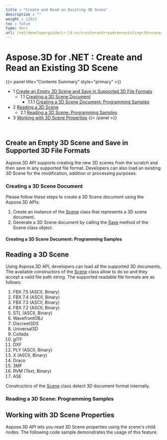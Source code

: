 ```yaml
---
title : "Create and Read an Existing 3D Scene" 
description : "" 
weight : 12013 
toc : false
type: docs
url: /net/developerguide/cr-ld-sv/create+and+read+an+existing+3d+scene/
---
```


# Aspose.3D for .NET : Create and Read an Existing 3D Scene


{{< panel title="Contents Summary" style="primary" >}}
*   1 [Create an Empty 3D Scene and Save in Supported 3D File Formats](#create-an-empty-3d-scene-and-save-in-supported-3d-file-formats)
    *   1.1 [Creating a 3D Scene Document](#creating-a-3d-scene-document)
        *   1.1.1 [Creating a 3D Scene Document: Programming Samples](#creating-a-3d-scene-document:-programming-samples)
*   2 [Reading a 3D Scene](#reading-a-3d-scene)
    *   2.1 [Reading a 3D Scene: Programming Samples](#reading-a-3d-scene:-programming-samples)
*   3 [Working with 3D Scene Properties](#working-with-3d-scene-properties)
{{< /panel >}}
 

 

## Create an Empty 3D Scene and Save in Supported 3D File Formats

Aspose.3D API supports creating the new 3D scenes from the scratch and then save in any supported file format. Developers can also load an existing 3D Scene for the modification, addition or processing purposes.

### Creating a 3D Scene Document

Please follow these steps to create a 3D Scene document using the Aspose.3D APIs:

1.  Create an instance of the [Scene](http://www.aspose.com/api/net/3d/T_Aspose_ThreeD_Scene) class that represents a 3D scene document.
2.  Generate a 3D Scene document by calling the [Save](http://www.aspose.com/api/net/3d/M_Aspose_ThreeD_Scene_Save) method of the Scene class object.

#### Creating a 3D Scene Document: Programming Samples

## Reading a 3D Scene

Using Aspose.3D API, developers can load all the supported 3D documents. The available constructors of the [Scene](http://www.aspose.com/api/net/3d/T_Aspose_ThreeD_Scene) class allow to do so and they accept a valid file path string. The supported readable file formats are as follows:

1.  FBX 7.5 (ASCII, Binary)
2.  FBX 7.4 (ASCII, Binary)
3.  FBX 7.3 (ASCII, Binary)
4.  FBX 7.2 (ASCII, Binary)
5.  STL (ASCII, Binary)
6.  WavefrontOBJ
7.  Discreet3DS
8.  Universal3D
9.  Collada
10.  glTF
11.  DXF
12.  PLY (ASCII, Binary)
13.  X (ASCII, Binary)
14.  Draco
15.  3MF
16.  RVM (Text, Binary)
17.  ASE

Constructors of the [Scene](http://www.aspose.com/api/net/3d/T_Aspose_ThreeD_Scene) class detect 3D document format internally.

### Reading a 3D Scene: Programming Samples

## Working with 3D Scene Properties

Aspose.3D API lets you read 3D Scene properties using the scene's child nodes. The following code sample demonstrates the usage of this feature.

